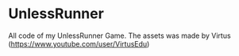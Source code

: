 # UnlessRunner
All code of my UnlessRunner Game. The assets was made by Virtus (https://www.youtube.com/user/VirtusEdu)
